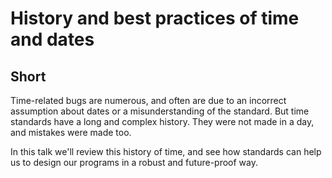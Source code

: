 History and best practices of time and dates
============================================

## Short

Time-related bugs are numerous, and often are due to an incorrect assumption about dates or  a misunderstanding of the standard.
But time standards have a long and complex history. They were not made in a day, and mistakes were made too.

In this talk we'll review this history of time, and see how standards can help us to design our programs in a robust and future-proof way.

